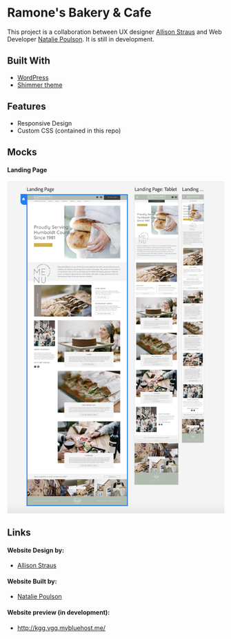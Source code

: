 # Ramone's Bakery & Cafe
This project is a collaboration between UX designer [Allison Straus](https://www.allisonstraus.com/) and Web Developer [Natalie Poulson](https://github.com/natalie-poulson). It is still in development. 

## Built With
* [WordPress](https://wordpress.org/)
* [Shimmer theme](https://support.almondandwhite.com/theme-documentation/shimmer-theme/)

## Features
* Responsive Design
* Custom CSS (contained in this repo)

## Mocks
#### Landing Page
<img src="./mocks/landingPage.png">

## Links
#### Website Design by: 
* [Allison Straus](https://www.allisonstraus.com/)

#### Website Built by:
* [Natalie Poulson](https://github.com/natalie-poulson)

#### Website preview (in development):
* http://kgg.vgq.mybluehost.me/
